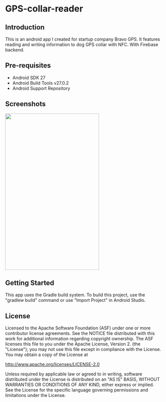 # GPS-collar-reader

Introduction
------------
This is an android app I created for startup company Bravo GPS. It features reading and writing information to dog GPS collar with NFC. With Firebase backend.


Pre-requisites
--------------

- Android SDK 27
- Android Build Tools v27.0.2
- Android Support Repository

Screenshots
----------------------
<img src="https://i.imgur.com/Jhhqe2r.jpg" align="center" height="500" width="300"/>

Getting Started
---------------

This app uses the Gradle build system. To build this project, use the
"gradlew build" command or use "Import Project" in Android Studio.

License
-------

Licensed to the Apache Software Foundation (ASF) under one or more contributor license agreements. See the NOTICE file distributed with this work for additional information regarding copyright ownership. The ASF licenses this file to you under the Apache License, Version 2. (the "License"); you may not use this file except in compliance with the License. You may obtain a copy of the License at

http://www.apache.org/licenses/LICENSE-2.0

Unless required by applicable law or agreed to in writing, software distributed under the License is distributed on an "AS IS" BASIS, WITHOUT WARRANTIES OR CONDITIONS OF ANY KIND, either express or implied. See the License for the specific language governing permissions and limitations under the License.
